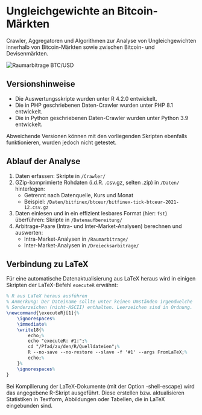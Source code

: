 # Ungleichgewichte an Bitcoin-Märkten

Crawler, Aggregatoren und Algorithmen zur Analyse von Ungleichgewichten innerhalb
von Bitcoin-Märkten sowie zwischen Bitcoin- und Devisenmärkten.

![Raumarbitrage BTC/USD](https://research.noecho.de/Logo@2x.png)


## Versionshinweise

- Die Auswertungsskripte wurden unter R 4.2.0 entwickelt.
- Die in PHP geschriebenen Daten-Crawler wurden unter PHP 8.1 entwickelt.
- Die in Python geschriebenen Daten-Crawler wurden unter Python 3.9 entwickelt.

Abweichende Versionen können mit den vorliegenden Skripten ebenfalls funktionieren, wurden 
jedoch nicht getestet.


## Ablauf der Analyse

1. Daten erfassen: Skripte in `/Crawler/`
2. GZip-komprimierte Rohdaten (i.d.R. .csv.gz, selten .zip) in `/Daten/` hinterlegen:
   - Getrennt nach Datenquelle, Kurs und Monat
   - Beispiel: `/Daten/bitfinex/btceur/bitfinex-tick-btceur-2021-12.csv.gz`
3. Daten einlesen und in ein effizient lesbares Format (hier: `fst`) überführen: Skripte in `/Datenaufbereitung/`
4. Arbitrage-Paare (Intra- und Inter-Market-Analysen) berechnen und auswerten:
   - Intra-Market-Analysen in `/Raumarbitrage/`
   - Inter-Market-Analysen in `/Dreiecksarbitrage/`


## Verbindung zu LaTeX
Für eine automatische Datenaktualisierung aus LaTeX heraus wird in einigen Skripten der
LaTeX-Befehl `executeR` erwähnt:

```latex
% R aus LaTeX heraus ausführen
% Anmerkung: Der Dateiname sollte unter keinen Umständen irgendwelche
% Sonderzeichen (nicht-ASCII) enthalten. Leerzeichen sind in Ordnung.
\newcommand{\executeR}[1]{%
    \ignorespaces%
    \immediate%
    \write18{%
        echo;%
        echo "executeR: #1:";%
        cd "/Pfad/zu/den/R/Quelldateien";%
        R --no-save --no-restore --slave -f '#1' --args FromLaTeX;%
        echo;%
    }%
    \ignorespaces%
}
```

Bei Kompilierung der LaTeX-Dokumente (mit der Option -shell-escape) wird das angegebene
R-Skript ausgeführt. Diese erstellen bzw. aktualisieren Statistiken in Textform,
Abbildungen oder Tabellen, die in LaTeX eingebunden sind.

